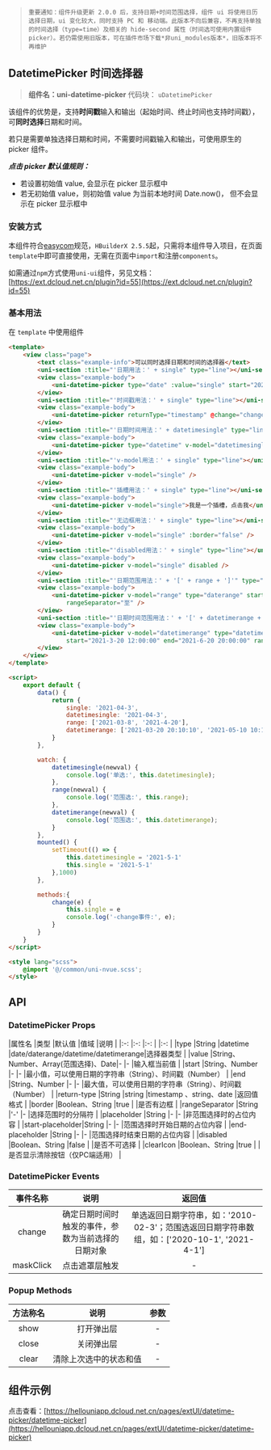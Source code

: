 
> `重要通知：组件升级更新 2.0.0 后，支持日期+时间范围选择，组件 ui 将使用日历选择日期，ui 变化较大，同时支持 PC 和 移动端。此版本不向后兼容，不再支持单独的时间选择（type=time）及相关的 hide-second 属性（时间选可使用内置组件 picker）。若仍需使用旧版本，可在插件市场下载*非uni_modules版本*，旧版本将不再维护`
## DatetimePicker 时间选择器
> **组件名：uni-datetime-picker**
> 代码块： `uDatetimePicker`


该组件的优势是，支持**时间戳**输入和输出（起始时间、终止时间也支持时间戳），可**同时选择**日期和时间。

若只是需要单独选择日期和时间，不需要时间戳输入和输出，可使用原生的 picker 组件。


___点击 picker 默认值规则：___

- 若设置初始值 value, 会显示在 picker 显示框中
- 若无初始值 value，则初始值 value 为当前本地时间 Date.now()， 但不会显示在 picker 显示框中


### 安装方式

本组件符合[easycom](https://uniapp.dcloud.io/collocation/pages?id=easycom)规范，`HBuilderX 2.5.5`起，只需将本组件导入项目，在页面`template`中即可直接使用，无需在页面中`import`和注册`components`。

如需通过`npm`方式使用`uni-ui`组件，另见文档：[https://ext.dcloud.net.cn/plugin?id=55](https://ext.dcloud.net.cn/plugin?id=55)

### 基本用法

在 ``template`` 中使用组件

```html
<template>
	<view class="page">
		<text class="example-info">可以同时选择日期和时间的选择器</text>
		<uni-section :title="'日期用法：' + single" type="line"></uni-section>
		<view class="example-body">
			<uni-datetime-picker type="date" :value="single" start="2021-3-20" end="2021-6-20" @change="change" />
		</view>
		<uni-section :title="'时间戳用法：' + single" type="line"></uni-section>
		<view class="example-body">
			<uni-datetime-picker returnType="timestamp" @change="changeLog($event)" start="2021-3-20" end="2021-5-20"  />
		</view>
		<uni-section :title="'日期时间用法：' + datetimesingle" type="line"></uni-section>
		<view class="example-body">
			<uni-datetime-picker type="datetime" v-model="datetimesingle" @change="changeLog" />
		</view>
		<uni-section :title="'v-model用法：' + single" type="line"></uni-section>
		<view class="example-body">
			<uni-datetime-picker v-model="single" />
		</view>
		<uni-section :title="'插槽用法：' + single" type="line"></uni-section>
		<view class="example-body">
			<uni-datetime-picker v-model="single">我是一个插槽，点击我</uni-datetime-picker>
		</view>
		<uni-section :title="'无边框用法：' + single" type="line"></uni-section>
		<view class="example-body">
			<uni-datetime-picker v-model="single" :border="false" />
		</view>
		<uni-section :title="'disabled用法：' + single" type="line"></uni-section>
		<view class="example-body">
			<uni-datetime-picker v-model="single" disabled />
		</view>
		<uni-section :title="'日期范围用法：' + '[' + range + ']'" type="line"></uni-section>
		<view class="example-body">
			<uni-datetime-picker v-model="range" type="daterange" start="2021-3-20" end="2021-5-20"
				rangeSeparator="至" />
		</view>
		<uni-section :title="'日期时间范围用法：' + '[' + datetimerange + ']' " type="line"></uni-section>
		<view class="example-body">
			<uni-datetime-picker v-model="datetimerange" type="datetimerange"
				start="2021-3-20 12:00:00" end="2021-6-20 20:00:00" rangeSeparator="至" />
		</view>
	</view>
</template>

<script>
	export default {
		data() {
			return {
				single: '2021-04-3',
				datetimesingle: '2021-04-3',
				range: ['2021-03-8', '2021-4-20'],
				datetimerange: ['2021-03-20 20:10:10', '2021-05-10 10:10:10'],
			}
		},

		watch: {
			datetimesingle(newval) {
				console.log('单选:', this.datetimesingle);
			},
			range(newval) {
				console.log('范围选:', this.range);
			},
			datetimerange(newval) {
				console.log('范围选:', this.datetimerange);
			}
		},
		mounted() {
			setTimeout(() => {
				this.datetimesingle = '2021-5-1'
				this.single = '2021-5-1'
			},1000)
		},

		methods:{
			change(e) {
				this.single = e
				console.log('-change事件:', e);
			}
		}
	}
</script>

<style lang="scss">
	@import '@/common/uni-nvue.scss';
</style>
```

## API

### DatetimePicker Props

|属性名						|类型														|默认值		|值域																	|说明																											|
|:-:							|:-:														|:-:			|																			|:-:																											|
|type							|String													|datetime	|date/daterange/datetime/datetimerange|选择器类型																								|
|value						|String、Number、Array(范围选择)、Date|-				|-																		|输入框当前值																							|
|start						|String、Number									|-				|-																		|最小值，可以使用日期的字符串（String）、时间戳（Number）	|
|end							|String、Number									|-				|-																		|最大值，可以使用日期的字符串（String）、时间戳（Number）	|
|return-type			|String													|string		|timestamp 、string、date										|返回值格式																								|
|border						|Boolean、String								|true			|																			|是否有边框																								|
|rangeSeparator		|String													|'-'			|-																		|选择范围时的分隔符																				|
|placeholder			|String													|-				|-																		|非范围选择时的占位内容																		|
|start-placeholder|String													|-				|-																		|范围选择时开始日期的占位内容															|
|end-placeholder	|String													|-				|-																		|范围选择时结束日期的占位内容															|
|disabled					|Boolean、String								|false		|																			|是否不可选择																							|
|clearIcon				|Boolean、String								|true			|																			|是否显示清除按钮（仅PC端适用）														|




### DatetimePicker Events

|事件名称	|说明																								|返回值																																													|
|:-:			|:-:																								|:-:																																														|
|change		|确定日期时间时触发的事件，参数为当前选择的日期对象	|单选返回日期字符串，如：'2010-02-3'；范围选返回日期字符串数组，如：['2020-10-1',  '2021-4-1']	|
|maskClick|点击遮罩层触发																			|-																																															|

### Popup Methods

|方法称名	|说明|参数|
|:-:|:-:|:-:|
|show|打开弹出层|-|
|close|关闭弹出层	|-|
|clear|清除上次选中的状态和值|-|

 ### 

## 组件示例

点击查看：[https://hellouniapp.dcloud.net.cn/pages/extUI/datetime-picker/datetime-picker](https://hellouniapp.dcloud.net.cn/pages/extUI/datetime-picker/datetime-picker)
